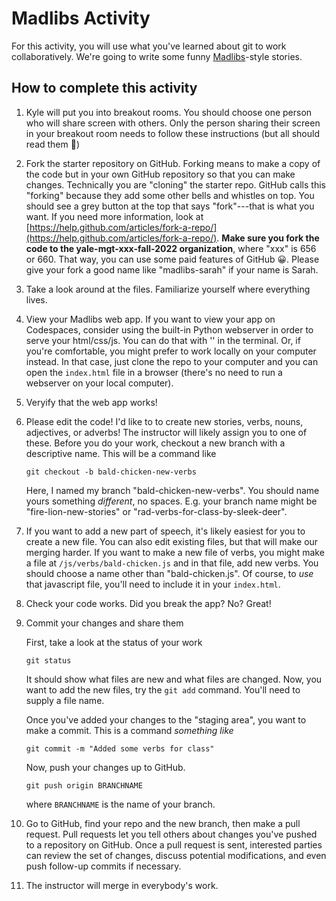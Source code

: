 # Madlibs Activity
For this activity, you will use what you've learned about git to work collaboratively.
We're going to write some funny [Madlibs](https://en.wikipedia.org/wiki/Mad_Libs)-style stories.

## How to complete this activity

1) Kyle will put you into breakout rooms. You should choose one person who will share screen with others. Only
the person sharing their screen in your breakout room needs to follow these instructions (but all should read them 🤣)

2) Fork the starter repository on GitHub. Forking means to make a copy of the code but in your own GitHub repository so that you can make changes. Technically you are "cloning" the starter repo. GitHub calls this "forking" because they add some other
bells and whistles on top. You should see a grey button at the top that says "fork"---that is what you want. If you need more information, look at [https://help.github.com/articles/fork-a-repo/](https://help.github.com/articles/fork-a-repo/). **Make sure you fork the code to the yale-mgt-xxx-fall-2022 organization**, where "xxx" is 656 or 660. That way, you can use some paid features of GitHub 😀. Please give your fork a good name like "madlibs-sarah" if your name is Sarah.

3) Take a look around at the files. Familiarize yourself where everything lives. 

4) View your Madlibs web app.  If you want to view your app on Codespaces, consider using the built-in Python webserver in order to 
serve your html/css/js. You can do that with '' in the terminal. Or, if you're comfortable, you might prefer to work locally
on your computer instead. In that case, just clone the repo to your computer and  you can open the `index.html` file
in a browser (there's no need to run a webserver on your local computer).

5) Veryify that the web app works!

6) Please edit the code! I'd like to to create new stories, verbs, nouns, adjectives, or adverbs! The instructor will likely
assign you to one of these. Before you do your work, checkout a new branch with a descriptive name. This will be a command like

   ```
   git checkout -b bald-chicken-new-verbs
   ```

   Here, I named my branch "bald-chicken-new-verbs". You should name yours something *different*, no spaces. E.g.
   your branch name might be "fire-lion-new-stories" or "rad-verbs-for-class-by-sleek-deer".


7) If you want to add a new part of speech, it's likely easiest for you to create a new file. You can also edit existing files, but that will make our merging harder. If you want to make a new file of verbs, you might make a file at
`/js/verbs/bald-chicken.js` and in that file, add new verbs. You should choose a name other than "bald-chicken.js". Of course, to _use_ that javascript file, you'll need to include it in your `index.html`.

8) Check your code works. Did you break the app? No? Great! 

9) Commit your changes and share them

   First, take a look at the status of your work

   ```
   git status
   ```

   It should show what files are new and what files are changed. Now, you want
   to add the new files, try the `git add` command. You'll need to supply a file name.

   Once you've added your changes to the "staging area", you want to make a commit. This
   is a command _something like_

   ```
   git commit -m "Added some verbs for class"
   ```

   Now, push your changes up to GitHub.

   ```
   git push origin BRANCHNAME
   ```

   where `BRANCHNAME` is the name of your branch.

10) Go to GitHub, find your repo and the new branch, then make a pull request. Pull requests let you tell others about changes you've pushed to a repository on GitHub. Once a pull request is sent, interested parties can review the set of changes, discuss potential modifications, and even push follow-up commits if necessary.

11) The instructor will merge in everybody's work. 
